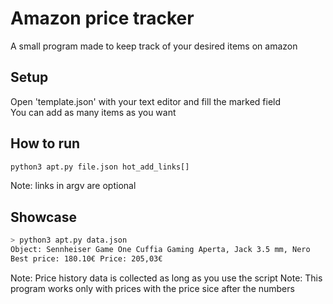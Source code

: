 # Amazon price tracker

A small program made to keep track of your desired items on amazon 

## Setup
Open 'template.json' with your text editor and fill the marked field <br>
You can add as many items as you want

## How to run
```Bash
python3 apt.py file.json hot_add_links[]
```
Note: links in argv are optional

## Showcase
```Bash
> python3 apt.py data.json
Object: Sennheiser Game One Cuffia Gaming Aperta, Jack 3.5 mm, Nero
Best price: 180.10€ Price: 205,03€
```

Note: Price history data is collected as long as you use the script
Note: This program works only with prices with the price sice after the numbers